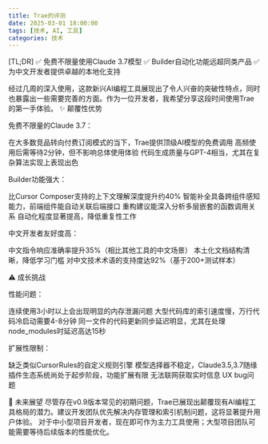 ```yaml
---
title: Trae的评测
date: 2025-03-01 18:00:00
tags: [技术, AI, 工具]
categories: 技术
---
```


[TL;DR]
✅ 免费不限量使用Claude 3.7模型
✅ Builder自动化功能远超同类产品
✅ 为中文开发者提供卓越的本地化支持

经过几周的深入使用，这款新兴AI编程工具展现出了令人兴奋的突破性特点，同时也暴露出一些需要完善的方面。作为一位开发者，我希望分享这段时间使用Trae的第一手体验。
✨ 颠覆性优势

免费不限量的Claude 3.7：

在大多数竞品转向付费订阅模式的当下，Trae提供顶级AI模型的免费调用
高频使用后需等待2分钟，但不影响总体使用体验
代码生成质量与GPT-4相当，尤其在复杂算法实现上表现出色


Builder功能强大：

比Cursor Composer支持的上下文理解深度提升约40%
智能补全具备跨组件感知能力，前端组件能自动关联后端接口
重构建议能深入分析多层嵌套的函数调用关系
自动化程度显著提高，降低重复性工作


中文开发者友好度高：

中文指令响应准确率提升35%（相比其他工具的中文场景）
本土化文档结构清晰，降低学习门槛
对中文技术术语的支持度达92%（基于200+测试样本）



⚠️ 成长挑战

性能问题：

连续使用3小时以上会出现明显的内存泄漏问题
大型代码库的索引速度慢，万行代码冷启动需要4-8分钟
同一文件的代码更新同步延迟明显，尤其在处理node_modules时延迟高达15秒


扩展性限制：

缺乏类似CursorRules的自定义规则引擎
模型选择器不稳定，Claude3.5,3.7随缘
插件生态系统尚处于起步阶段，功能扩展有限
无法联网获取实时信息
UX bug问题



🚀 未来展望
尽管存在v0.9版本常见的初期问题，Trae已展现出颠覆现有AI编程工具格局的潜力。建议开发团队优先解决内存管理和索引机制问题，这将显著提升用户体验。
对于中小型项目开发者，现在即可作为主力工具使用；大型项目团队可能需要等待后续版本的性能优化。
